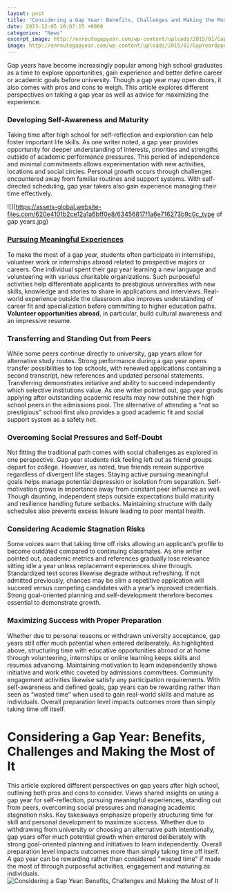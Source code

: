 ```yaml
---
layout: post
title: "Considering a Gap Year: Benefits, Challenges and Making the Most of It"
date: 2023-12-05 10:07:15 +0000
categories: "News"
excerpt_image: http://enroutegapyear.com/wp-content/uploads/2015/01/GapYearOpportunities1-712x1024.jpeg
image: http://enroutegapyear.com/wp-content/uploads/2015/01/GapYearOpportunities1-712x1024.jpeg
---
```


Gap years have become increasingly popular among high school graduates as a time to explore opportunities, gain experience and better define career or academic goals before university. Though a gap year may open doors, it also comes with pros and cons to weigh. This article explores different perspectives on taking a gap year as well as advice for maximizing the experience.
### **Developing Self-Awareness and Maturity**
Taking time after high school for self-reflection and exploration can help foster important life skills. As one writer noted, a gap year provides opportunity for deeper understanding of interests, priorities and strengths outside of academic performance pressures. This period of independence and minimal commitments allows experimentation with new activities, locations and social circles. Personal growth occurs through challenges encountered away from familiar routines and support systems. With self-directed scheduling, gap year takers also gain experience managing their time effectively.

![](https://assets-global.website-files.com/620e4101b2ce12a1a6bff0e8/63456817f1a6e716273b9c0c_type of gap years.jpg)
### [Pursuing Meaningful Experiences](https://store.fi.io.vn/xmas-holiday-santa-riding-shetland-sheepdog-christmas-2)
To make the most of a gap year, students often participate in internships, volunteer work or internships abroad related to prospective majors or careers. One individual spent their gap year learning a new language and volunteering with various charitable organizations. Such purposeful activities help differentiate applicants to prestigious universities with new skills, knowledge and stories to share in applications and interviews. Real-world experience outside the classroom also improves understanding of career fit and specialization before committing to higher education paths. **Volunteer opportunities abroad**, in particular, build cultural awareness and an impressive resume.
### **Transferring and Standing Out from Peers** 
While some peers continue directly to university, gap years allow for alternative study routes. Strong performance during a gap year opens transfer possibilities to top schools, with renewed applications containing a second transcript, new references and updated personal statements. Transferring demonstrates initiative and ability to succeed independently which selective institutions value. As one writer pointed out, gap year grads applying after outstanding academic results may now outshine their high school peers in the admissions pool. The alternative of attending a “not so prestigious” school first also provides a good academic fit and social support system as a safety net.
### **Overcoming Social Pressures and Self-Doubt**
Not fitting the traditional path comes with social challenges as explored in one perspective. Gap year students risk feeling left out as friend groups depart for college. However, as noted, true friends remain supportive regardless of divergent life stages. Staying active pursuing meaningful goals helps manage potential depression or isolation from separation. Self-motivation grows in importance away from constant peer influence as well. Though daunting, independent steps outside expectations build maturity and resilience handling future setbacks. Maintaining structure with daily schedules also prevents excess leisure leading to poor mental health. 
### **Considering Academic Stagnation Risks**  
Some voices warn that taking time off risks allowing an applicant’s profile to become outdated compared to continuing classmates. As one writer pointed out, academic metrics and references gradually lose relevance sitting idle a year unless replacement experiences shine through. Standardized test scores likewise degrade without refreshing. If not admitted previously, chances may be slim a repetitive application will succeed versus competing candidates with a year’s improved credentials. Strong goal-oriented planning and self-development therefore becomes essential to demonstrate growth.
### **Maximizing Success with Proper Preparation**
Whether due to personal reasons or withdrawn university acceptance, gap years still offer much potential when entered deliberately. As highlighted above, structuring time with educative opportunities abroad or at home through volunteering, internships or online learning keeps skills and resumes advancing. Maintaining motivation to learn independently shows initiative and work ethic coveted by admissions committees. Community engagement activities likewise satisfy any participation requirements. With self-awareness and defined goals, gap years can be rewarding rather than seen as “wasted time” when used to gain real-world skills and mature as individuals. Overall preparation level impacts outcomes more than simply taking time off itself.
# Considering a Gap Year: Benefits, Challenges and Making the Most of It
This article explored different perspectives on gap years after high school, outlining both pros and cons to consider. Views shared insights on using a gap year for self-reflection, pursuing meaningful experiences, standing out from peers, overcoming social pressures and managing academic stagnation risks. Key takeaways emphasize properly structuring time for skill and personal development to maximize success. Whether due to withdrawing from university or choosing an alternative path intentionally, gap years offer much potential growth when entered deliberately with strong goal-oriented planning and initiatives to learn independently. Overall preparation level impacts outcomes more than simply taking time off itself. A gap year can be rewarding rather than considered "wasted time" if made the most of through purposeful activities, engagement and maturing as individuals.
![Considering a Gap Year: Benefits, Challenges and Making the Most of It](http://enroutegapyear.com/wp-content/uploads/2015/01/GapYearOpportunities1-712x1024.jpeg)